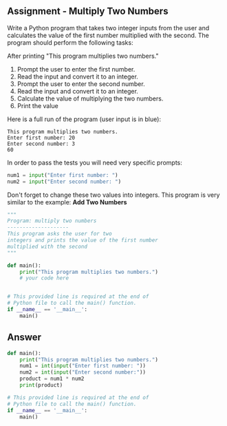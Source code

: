 ## Assignment - Multiply Two Numbers
Write a Python program that takes two integer inputs from the user and calculates the value of the first number multiplied with the second. The program should perform the following tasks:

After printing "This program multiplies two numbers."
1. Prompt the user to enter the first number.
2. Read the input and convert it to an integer.
3. Prompt the user to enter the second number.
4. Read the input and convert it to an integer.
5. Calculate the value of multiplying the two numbers.
6. Print the value

Here is a full run of the program (user input is in blue):
```
This program multiplies two numbers.
Enter first number: 20
Enter second number: 3
60
```

In order to pass the tests you will need very specific prompts:
```python
num1 = input("Enter first number: ")
num2 = input("Enter second number: ")
```
Don't forget to change these two values into integers.
This program is very similar to the example: **Add Two Numbers**

```python
"""
Program: multiply two numbers
--------------------
This program asks the user for two
integers and prints the value of the first number
multiplied with the second
"""

def main():
    print("This program multiplies two numbers.")
    # your code here


# This provided line is required at the end of
# Python file to call the main() function.
if __name__ == '__main__':
    main()
```

## Answer
```python
def main():
    print("This program multiplies two numbers.")
    num1 = int(input("Enter first number: "))
    num2 = int(input("Enter second number:"))
    product = num1 * num2
    print(product)

# This provided line is required at the end of
# Python file to call the main() function.
if __name__ == '__main__':
    main()
```

